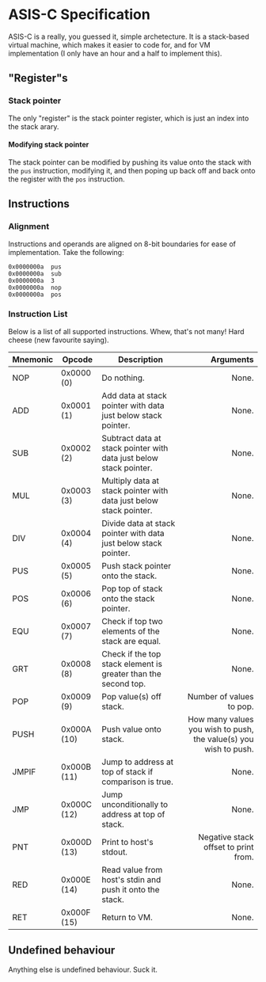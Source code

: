 # ASIS-C Specification
ASIS-C is a really, you guessed it, simple archetecture. It is a stack-based virtual machine, which
makes it easier to code for, and for VM implementation (I only have an hour and a half to implement
this).

## "Register"s

### Stack pointer
The only "register" is the stack pointer register, which is just an index into the stack
arary.

#### Modifying stack pointer
The stack pointer can be modified by pushing its value onto the stack with the `pus` instruction,
modifying it, and then poping up back off and back onto the register with the `pos` instruction.

## Instructions

### Alignment
Instructions and operands are aligned on 8-bit boundaries for ease of implementation. Take the
following:

```
0x0000000a  pus
0x0000000a  sub
0x0000000a  3
0x0000000a  nop
0x0000000a  pos
```

### Instruction List
Below is a list of all supported instructions. Whew, that's not many! Hard cheese (new favourite
saying).

| Mnemonic | Opcode | Description | Arguments |
| :------- | ------ | ----------- | --------: |
| NOP      | 0x0000 (0)  | Do nothing. | None. |
| ADD      | 0x0001 (1)  | Add data at stack pointer with data just below stack pointer. | None.
| SUB      | 0x0002 (2)  | Subtract data at stack pointer with data just below stack pointer. | None. |
| MUL      | 0x0003 (3)  | Multiply data at stack pointer with data just below stack pointer. | None. |
| DIV      | 0x0004 (4)  | Divide data at stack pointer with data just below stack pointer. | None. |
| PUS      | 0x0005 (5)  | Push stack pointer onto the stack. | None. |
| POS      | 0x0006 (6)  | Pop top of stack onto the stack pointer. | None. |
| EQU      | 0x0007 (7)  | Check if top two elements of the stack are equal. | None. |
| GRT      | 0x0008 (8)  | Check if the top stack element is greater than the second top. | None. |
| POP      | 0x0009 (9)  | Pop value(s) off stack. | Number of values to pop. |
| PUSH     | 0x000A (10) | Push value onto stack. | How many values you wish to push, the value(s) you wish to push. |
| JMPIF    | 0x000B (11) | Jump to address at top of stack if comparison is true. | None. |
| JMP      | 0x000C (12) | Jump unconditionally to address at top of stack. | None. |
| PNT      | 0x000D (13) | Print to host's stdout. | Negative stack offset to print from. |
| RED      | 0x000E (14) | Read value from host's stdin and push it onto the stack. | None. |
| RET      | 0x000F (15) | Return to VM. | None. |

## Undefined behaviour
Anything else is undefined behaviour. Suck it.

